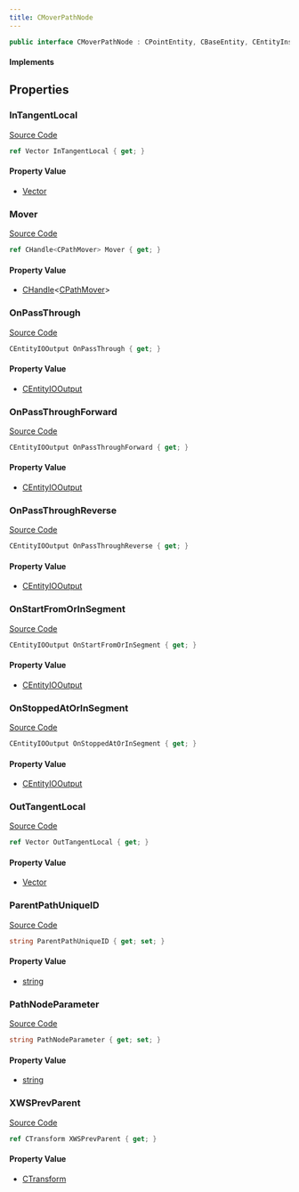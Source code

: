 ```yaml
---
title: CMoverPathNode
---
```


```csharp
public interface CMoverPathNode : CPointEntity, CBaseEntity, CEntityInstance, ISchemaClass<CEntityInstance>, ISchemaClass<CBaseEntity>, ISchemaClass<CPointEntity>, ISchemaClass<CMoverPathNode>, ISchemaField, ISchemaClass, INativeHandle
```

#### Implements

## Properties

### InTangentLocal

[Source Code](https://github.com/swiftly-solution/swiftlys2/blob/beta/managed/src/SwiftlyS2.Generated/Schemas/Interfaces/CMoverPathNode.cs#L16)

```csharp
ref Vector InTangentLocal { get; }
```

#### Property Value

- [Vector](/docs/api/shared/natives/vector)

### Mover

[Source Code](https://github.com/swiftly-solution/swiftlys2/blob/beta/managed/src/SwiftlyS2.Generated/Schemas/Interfaces/CMoverPathNode.cs#L34)

```csharp
ref CHandle<CPathMover> Mover { get; }
```

#### Property Value

- [CHandle](/docs/api/shared/natives/chandle-1)<[CPathMover](/docs/api/shared/schemadefinitions/cpathmover)>

### OnPassThrough

[Source Code](https://github.com/swiftly-solution/swiftlys2/blob/beta/managed/src/SwiftlyS2.Generated/Schemas/Interfaces/CMoverPathNode.cs#L28)

```csharp
CEntityIOOutput OnPassThrough { get; }
```

#### Property Value

- [CEntityIOOutput](/docs/api/shared/schemadefinitions/centityiooutput)

### OnPassThroughForward

[Source Code](https://github.com/swiftly-solution/swiftlys2/blob/beta/managed/src/SwiftlyS2.Generated/Schemas/Interfaces/CMoverPathNode.cs#L30)

```csharp
CEntityIOOutput OnPassThroughForward { get; }
```

#### Property Value

- [CEntityIOOutput](/docs/api/shared/schemadefinitions/centityiooutput)

### OnPassThroughReverse

[Source Code](https://github.com/swiftly-solution/swiftlys2/blob/beta/managed/src/SwiftlyS2.Generated/Schemas/Interfaces/CMoverPathNode.cs#L32)

```csharp
CEntityIOOutput OnPassThroughReverse { get; }
```

#### Property Value

- [CEntityIOOutput](/docs/api/shared/schemadefinitions/centityiooutput)

### OnStartFromOrInSegment

[Source Code](https://github.com/swiftly-solution/swiftlys2/blob/beta/managed/src/SwiftlyS2.Generated/Schemas/Interfaces/CMoverPathNode.cs#L24)

```csharp
CEntityIOOutput OnStartFromOrInSegment { get; }
```

#### Property Value

- [CEntityIOOutput](/docs/api/shared/schemadefinitions/centityiooutput)

### OnStoppedAtOrInSegment

[Source Code](https://github.com/swiftly-solution/swiftlys2/blob/beta/managed/src/SwiftlyS2.Generated/Schemas/Interfaces/CMoverPathNode.cs#L26)

```csharp
CEntityIOOutput OnStoppedAtOrInSegment { get; }
```

#### Property Value

- [CEntityIOOutput](/docs/api/shared/schemadefinitions/centityiooutput)

### OutTangentLocal

[Source Code](https://github.com/swiftly-solution/swiftlys2/blob/beta/managed/src/SwiftlyS2.Generated/Schemas/Interfaces/CMoverPathNode.cs#L18)

```csharp
ref Vector OutTangentLocal { get; }
```

#### Property Value

- [Vector](/docs/api/shared/natives/vector)

### ParentPathUniqueID

[Source Code](https://github.com/swiftly-solution/swiftlys2/blob/beta/managed/src/SwiftlyS2.Generated/Schemas/Interfaces/CMoverPathNode.cs#L20)

```csharp
string ParentPathUniqueID { get; set; }
```

#### Property Value

- [string](https://learn.microsoft.com/dotnet/api/system.string)

### PathNodeParameter

[Source Code](https://github.com/swiftly-solution/swiftlys2/blob/beta/managed/src/SwiftlyS2.Generated/Schemas/Interfaces/CMoverPathNode.cs#L22)

```csharp
string PathNodeParameter { get; set; }
```

#### Property Value

- [string](https://learn.microsoft.com/dotnet/api/system.string)

### XWSPrevParent

[Source Code](https://github.com/swiftly-solution/swiftlys2/blob/beta/managed/src/SwiftlyS2.Generated/Schemas/Interfaces/CMoverPathNode.cs#L36)

```csharp
ref CTransform XWSPrevParent { get; }
```

#### Property Value

- [CTransform](/docs/api/shared/natives/ctransform)

